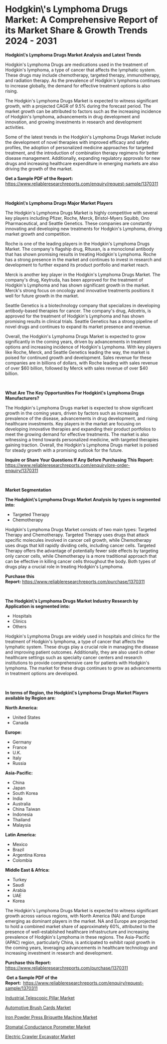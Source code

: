 <p><h1>Hodgkin\'s Lymphoma Drugs Market: A Comprehensive Report of its Market Share & Growth Trends 2024 - 2031</h1></p><p><strong>Hodgkin\'s Lymphoma Drugs Market Analysis and Latest Trends</strong></p>
<p><p>Hodgkin's Lymphoma Drugs are medications used in the treatment of Hodgkin's lymphoma, a type of cancer that affects the lymphatic system. These drugs may include chemotherapy, targeted therapy, immunotherapy, and radiation therapy. As the prevalence of Hodgkin's lymphoma continues to increase globally, the demand for effective treatment options is also rising.</p><p>The Hodgkin's Lymphoma Drugs Market is expected to witness significant growth, with a projected CAGR of 9.5% during the forecast period. The market growth can be attributed to factors such as the increasing incidence of Hodgkin's lymphoma, advancements in drug development and innovation, and growing investments in research and development activities.</p><p>Some of the latest trends in the Hodgkin's Lymphoma Drugs Market include the development of novel therapies with improved efficacy and safety profiles, the adoption of personalized medicine approaches for targeted treatment, and the introduction of combination therapy regimens for better disease management. Additionally, expanding regulatory approvals for new drugs and increasing healthcare expenditure in emerging markets are also driving the growth of the market.</p></p>
<p><strong>Get a Sample PDF of the Report:&nbsp;</strong> <a href="https://www.reliableresearchreports.com/enquiry/request-sample/1370311">https://www.reliableresearchreports.com/enquiry/request-sample/1370311</a></p>
<p>&nbsp;</p>
<p><strong>Hodgkin\'s Lymphoma Drugs Major Market Players</strong></p>
<p><p>The Hodgkin's Lymphoma Drugs Market is highly competitive with several key players including Pfizer, Roche, Merck, Bristol-Myers Squibb, Ono Pharmaceutical, and Seattle Genetics. These companies are constantly innovating and developing new treatments for Hodgkin's Lymphoma, driving market growth and competition.</p><p>Roche is one of the leading players in the Hodgkin's Lymphoma Drugs Market. The company's flagship drug, Rituxan, is a monoclonal antibody that has shown promising results in treating Hodgkin's Lymphoma. Roche has a strong presence in the market and continues to invest in research and development to further expand its product portfolio and market reach.</p><p>Merck is another key player in the Hodgkin's Lymphoma Drugs Market. The company's drug, Keytruda, has been approved for the treatment of Hodgkin's Lymphoma and has shown significant growth in the market. Merck's strong focus on oncology and innovative treatments positions it well for future growth in the market.</p><p>Seattle Genetics is a biotechnology company that specializes in developing antibody-based therapies for cancer. The company's drug, Adcetris, is approved for the treatment of Hodgkin's Lymphoma and has shown promising results in clinical trials. Seattle Genetics has a strong pipeline of novel drugs and continues to expand its market presence and revenue.</p><p>Overall, the Hodgkin's Lymphoma Drugs Market is expected to grow significantly in the coming years, driven by advancements in treatment options and increasing incidence of Hodgkin's Lymphoma. With key players like Roche, Merck, and Seattle Genetics leading the way, the market is poised for continued growth and development. Sales revenue for these companies are in billions of dollars, with Roche leading with sales revenue of over $60 billion, followed by Merck with sales revenue of over $40 billion.</p></p>
<p>&nbsp;</p>
<p><strong>What Are The Key Opportunities For Hodgkin\'s Lymphoma Drugs Manufacturers?</strong></p>
<p><p>The Hodgkin's Lymphoma Drugs market is expected to show significant growth in the coming years, driven by factors such as increasing prevalence of the disease, advancements in drug development, and rising healthcare investments. Key players in the market are focusing on developing innovative therapies and expanding their product portfolios to meet the growing demand for effective treatments. The market is also witnessing a trend towards personalized medicine, with targeted therapies gaining traction. Overall, the Hodgkin's Lymphoma Drugs market is poised for steady growth with a promising outlook for the future.</p></p>
<p><strong>Inquire or Share Your Questions If Any Before Purchasing This Report:</strong> <a href="https://www.reliableresearchreports.com/enquiry/pre-order-enquiry/1370311">https://www.reliableresearchreports.com/enquiry/pre-order-enquiry/1370311</a></p>
<p>&nbsp;</p>
<p><strong>Market Segmentation</strong></p>
<p><strong>The Hodgkin\'s Lymphoma Drugs Market Analysis by types is segmented into:</strong></p>
<p><ul><li>Targeted Therapy</li><li>Chemotherapy</li></ul></p>
<p><p>Hodgkin's Lymphoma Drugs Market consists of two main types: Targeted Therapy and Chemotherapy. Targeted Therapy uses drugs that attack specific molecules involved in cancer cell growth, while Chemotherapy uses drugs that kill rapidly dividing cells, including cancer cells. Targeted Therapy offers the advantage of potentially fewer side effects by targeting only cancer cells, while Chemotherapy is a more traditional approach that can be effective in killing cancer cells throughout the body. Both types of drugs play a crucial role in treating Hodgkin's Lymphoma.</p></p>
<p><strong>Purchase this Report:&nbsp;</strong><a href="https://www.reliableresearchreports.com/purchase/1370311">https://www.reliableresearchreports.com/purchase/1370311</a></p>
<p>&nbsp;</p>
<p><strong>The Hodgkin\'s Lymphoma Drugs Market Industry Research by Application is segmented into:</strong></p>
<p><ul><li>Hospitals</li><li>Clinics</li><li>Others</li></ul></p>
<p><p>Hodgkin's Lymphoma Drugs are widely used in hospitals and clinics for the treatment of Hodgkin's lymphoma, a type of cancer that affects the lymphatic system. These drugs play a crucial role in managing the disease and improving patient outcomes. Additionally, they are also used in other healthcare settings such as specialty cancer centers and research institutions to provide comprehensive care for patients with Hodgkin's lymphoma. The market for these drugs continues to grow as advancements in treatment options are developed.</p></p>
<p>&nbsp;</p>
<p><strong>In terms of Region, the Hodgkin\'s Lymphoma Drugs Market Players available by Region are:</strong></p>
<p>
    <p> <strong> North America: </strong>
        <ul>
            <li>United States</li>
            <li>Canada</li>
        </ul>
        </p> 
    <p> <strong> Europe: </strong>
        <ul>
            <li>Germany</li>
            <li>France</li>
            <li>U.K.</li>
            <li>Italy</li>
            <li>Russia</li>
        </ul>
        </p> 
    <p> <strong> Asia-Pacific: </strong>
        <ul>
            <li>China</li>
            <li>Japan</li>
            <li>South Korea</li>
            <li>India</li>
            <li>Australia</li>
            <li>China Taiwan</li>
            <li>Indonesia</li>
            <li>Thailand</li>
            <li>Malaysia</li>
        </ul>
        </p> 
    <p> <strong> Latin America: </strong>
        <ul>
            <li>Mexico</li>
            <li>Brazil</li>
            <li>Argentina Korea</li>
            <li>Colombia</li>
        </ul>
        </p> 
    <p> <strong> Middle East & Africa: </strong>
        <ul>
            <li>Turkey</li>
            <li>Saudi</li>
            <li>Arabia</li>
            <li>UAE</li>
            <li>Korea</li>
        </ul>
    </p>
    </p>
<p><p>The Hodgkin's Lymphoma Drugs Market is expected to witness significant growth across various regions, with North America (NA) and Europe emerging as dominant players in the market. NA and Europe are projected to hold a combined market share of approximately 60%, attributed to the presence of well-established healthcare infrastructure and increasing prevalence of Hodgkin's Lymphoma in these regions. The Asia-Pacific (APAC) region, particularly China, is anticipated to exhibit rapid growth in the coming years, leveraging advancements in healthcare technology and increasing investment in research and development.</p></p>
<p><strong>Purchase this Report: </strong><a href="https://www.reliableresearchreports.com/purchase/1370311">https://www.reliableresearchreports.com/purchase/1370311</a></p>
<p>&nbsp;<strong>Get a Sample PDF of the Report:&nbsp;&nbsp;</strong><a href="https://www.reliableresearchreports.com/enquiry/request-sample/1370311">https://www.reliableresearchreports.com/enquiry/request-sample/1370311</a></p>
<p><strong></strong></p>
<p><p><a href="https://medium.com/@staceyhilll87/industrial-telescopic-pillar-market-insight-market-trends-growth-forecasted-from-2024-to-2031-30823a9e17d6">Industrial Telescopic Pillar Market</a></p><p><a href="https://medium.com/@staceyhilll87/automotive-brush-cards-market-report-reveals-the-latest-trends-and-growth-opportunities-of-this-6d1739f01d98">Automotive Brush Cards Market</a></p><p><a href="https://medium.com/@staceyhilll87/iron-powder-press-briquette-machine-nbsp-market-focuses-on-market-share-size-and-projected-5a725e78fb27">Iron Powder Press Briquette Machine Market</a></p><p><a href="https://medium.com/@staceyhilll87/stomatal-conductance-porometer-market-outlook-industry-overview-and-forecast-2024-to-2031-0ea361550027">Stomatal Conductance Porometer Market</a></p><p><a href="https://medium.com/@staceyhilll87/electric-crawler-excavator-market-insights-into-market-cagr-market-trends-and-growth-strategies-1c310c9fdc69">Electric Crawler Excavator Market</a></p></p>